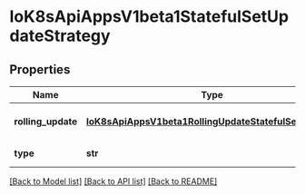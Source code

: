 # IoK8sApiAppsV1beta1StatefulSetUpdateStrategy

## Properties
Name | Type | Description | Notes
------------ | ------------- | ------------- | -------------
**rolling_update** | [**IoK8sApiAppsV1beta1RollingUpdateStatefulSetStrategy**](IoK8sApiAppsV1beta1RollingUpdateStatefulSetStrategy.md) | RollingUpdate is used to communicate parameters when Type is RollingUpdateStatefulSetStrategyType. | [optional] 
**type** | **str** | Type indicates the type of the StatefulSetUpdateStrategy. | [optional] 

[[Back to Model list]](../README.md#documentation-for-models) [[Back to API list]](../README.md#documentation-for-api-endpoints) [[Back to README]](../README.md)


